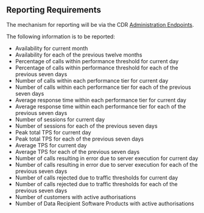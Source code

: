 ## Reporting Requirements
The mechanism for reporting will be via the CDR [Administration Endpoints](#admin-apis).

The following information is to be reported:

- Availability for current month
- Availability for each of the previous twelve months
- Percentage of calls within performance threshold for current day
- Percentage of calls within performance threshold for each of the previous seven days
- Number of calls within each performance tier for current day
- Number of calls within each performance tier for each of the previous seven days
- Average response time within each performance tier for current day
- Average response time within each performance tier for each of the previous seven days
- Number of sessions for current day
- Number of sessions for each of the previous seven days
- Peak total TPS for current day
- Peak total TPS for each of the previous seven days
- Average TPS for current day
- Average TPS for each of the previous seven days
- Number of calls resulting in error due to server execution for current day
- Number of calls resulting in error due to server execution for each of the previous seven days
- Number of calls rejected due to traffic thresholds for current day
- Number of calls rejected due to traffic thresholds for each of the previous seven days
- Number of customers with active authorisations
- Number of Data Recipient Software Products with active authorisations
